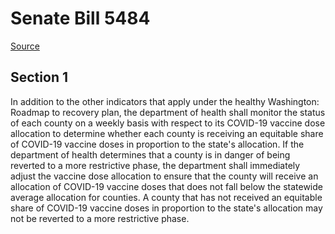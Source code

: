 # Senate Bill 5484

[Source](http://lawfilesext.leg.wa.gov/biennium/2021-22/Xml/Bills/Senate%20Bills/5484.xml)
## Section 1
In addition to the other indicators that apply under the healthy Washington: Roadmap to recovery plan, the department of health shall monitor the status of each county on a weekly basis with respect to its COVID-19 vaccine dose allocation to determine whether each county is receiving an equitable share of COVID-19 vaccine doses in proportion to the state's allocation. If the department of health determines that a county is in danger of being reverted to a more restrictive phase, the department shall immediately adjust the vaccine dose allocation to ensure that the county will receive an allocation of COVID-19 vaccine doses that does not fall below the statewide average allocation for counties. A county that has not received an equitable share of COVID-19 vaccine doses in proportion to the state's allocation may not be reverted to a more restrictive phase.


